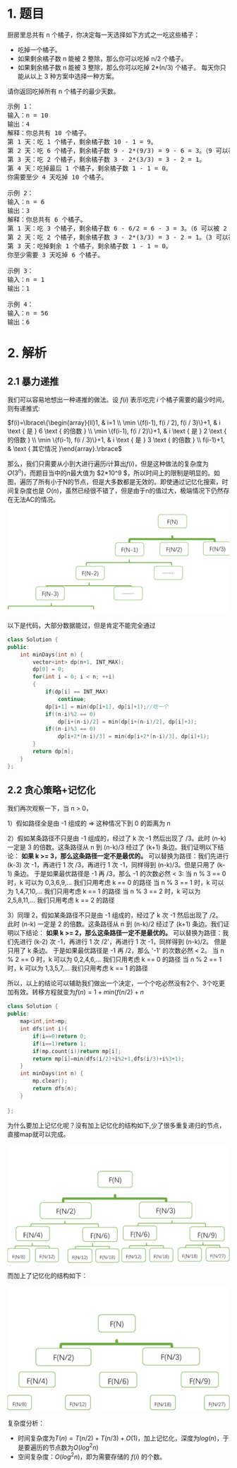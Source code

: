 

# 1. 题目
厨房里总共有 n 个橘子，你决定每一天选择如下方式之一吃这些橘子：
- 吃掉一个橘子。
- 如果剩余橘子数 n 能被 2 整除，那么你可以吃掉 n/2 个橘子。
- 如果剩余橘子数 n 能被 3 整除，那么你可以吃掉 2*(n/3) 个橘子。
每天你只能从以上 3 种方案中选择一种方案。

请你返回吃掉所有 n 个橘子的最少天数。

<pre>
示例 1：
输入：n = 10
输出：4
解释：你总共有 10 个橘子。
第 1 天：吃 1 个橘子，剩余橘子数 10 - 1 = 9。
第 2 天：吃 6 个橘子，剩余橘子数 9 - 2*(9/3) = 9 - 6 = 3。（9 可以被 3 整除）
第 3 天：吃 2 个橘子，剩余橘子数 3 - 2*(3/3) = 3 - 2 = 1。
第 4 天：吃掉最后 1 个橘子，剩余橘子数 1 - 1 = 0。
你需要至少 4 天吃掉 10 个橘子。

示例 2：
输入：n = 6
输出：3
解释：你总共有 6 个橘子。
第 1 天：吃 3 个橘子，剩余橘子数 6 - 6/2 = 6 - 3 = 3。（6 可以被 2 整除）
第 2 天：吃 2 个橘子，剩余橘子数 3 - 2*(3/3) = 3 - 2 = 1。（3 可以被 3 整除）
第 3 天：吃掉剩余 1 个橘子，剩余橘子数 1 - 1 = 0。
你至少需要 3 天吃掉 6 个橘子。

示例 3：
输入：n = 1
输出：1

示例 4：
输入：n = 56
输出：6
</pre>

# 2. 解析
## 2.1 暴力递推
我们可以容易地想出一种递推的做法。设 $f(i)$ 表示吃完 $i$ 个橘子需要的最少时间，则有递推式:

$f(i)=\lbrace\{\begin{array}{ll}1, & 
i=1 \\ \min \{f(i-1), f(i / 2), f(i / 3)\}+1, & 
i \text { 是 } 6 \text { 的倍数 } \\ \min \{f(i-1), f(i / 2)\}+1, & 
i \text { 是 } 2 \text { 的倍数 } \\ \min \{f(i-1), f(i / 3)\}+1, & 
i \text { 是 } 3 \text { 的倍数 } \\ f(i-1)+1, & 
\text { 其它情况 }\end{array}.\rbrace$


那么，我们只需要从小到大进行遍历$i$计算出$f(i)$，但是这种做法的复杂度为$O(3^n)$，而题目当中的$n$最大值为 $2*10^9 $，所以时间上的限制是明显的。如图，遍历了所有小于N的节点，但是大多数都是无效的。即使通过记忆化搜索，时间复杂度也是 $O(n)$，虽然已经很不错了，但是由于n的值过大，极端情况下仍然存在无法AC的情况。

![img](1.png)

以下是代码，大部分数据能过，但是肯定不能完全通过
```c++
class Solution {
public:
    int minDays(int n) {
    	vector<int> dp(n+1, INT_MAX);
    	dp[0] = 0;
    	for(int i = 0; i < n; ++i)
    	{
    		if(dp[i] == INT_MAX)
    			continue;
    		dp[i+1] = min(dp[i+1], dp[i]+1);//吃一个
    		if((n-i)%2 == 0)
    			dp[i+(n-i)/2] = min(dp[i+(n-i)/2], dp[i]+1);
    		if((n-i)%3 == 0)
    			dp[i+2*(n-i)/3] = min(dp[i+2*(n-i)/3], dp[i]+1);
    	}
    	return dp[n];
    }
};
```
## 2.2 贪心策略+记忆化
我们再次观察一下，当 n > 0，

1）假如路径全是由 -1 组成的 => 这种情况下到 0 的距离为 n

2）假如某条路径不只是由 -1 组成的，经过了 k 次 -1 然后出现了 /3。此时 (n-k) 一定是 3 的倍数。这条路径从 n 到 (n-k)/3 经过了 (k+1) 条边。我们证明以下结论：
**如果 k >= 3，那么这条路径一定不是最优的。**
可以替换为路径：我们先进行 (k-3) 次 -1，再进行 1 次 /3，再进行 1 次 -1，同样得到 (n-k)/3。但是只用了 (k-1) 条边。
于是如果最优路径是 -1 再 /3，那么 -1 的次数必然 < 3:
当 n % 3 == 0 时，k 可以为 0,3,6,9,... 我们只用考虑 k == 0 的路径
当 n % 3 == 1 时，k 可以为 1,4,7,10,... 我们只用考虑 k == 1 的路径
当 n % 3 == 2 时，k 可以为 2,5,8,11,... 我们只用考虑 k == 2 的路径

3）同理 2，假如某条路径不只是由 -1 组成的，经过了 k 次 -1 然后出现了 /2。 此时 (n-k) 一定是 2 的倍数。这条路径从 n 到 (n-k)/2 经过了 (k+1) 条边。我们证明以下结论：
**如果 k >= 2，那么这条路径一定不是最优的。**
可以替换为路径：我们先进行 (k-2) 次 -1，再进行 1 次 /2'，再进行 1 次 -1，同样得到 (n-k)/2。 但是只用了 k 条边。
于是如果最优路径是 -1 再 /2，那么 '-1' 的次数必然 < 2。
当 n % 2 == 0 时，k 可以为 0,2,4,6,... 我们只用考虑 k == 0 的路径
当 n % 2 == 1 时，k 可以为 1,3,5,7,... 我们只用考虑 k == 1 的路径

所以，以上的结论可以辅助我们做出一个决定，一个个吃必然没有2个、3个吃更加有效。转移方程就变为$f(n) = 1+min(f(n/2)+n%2, f(n/3)+n%3)$

```c++
class Solution {
public:
    map<int,int>mp;
    int dfs(int i){
        if(i==0)return 0;
        if(i==1)return 1;
        if(mp.count(i))return mp[i];
        return mp[i]=min(dfs(i/2)+i%2+1,dfs(i/3)+i%3+1);
    }
    int minDays(int n) {
        mp.clear();
        return dfs(n);
    }

};
```

为什么要加上记忆化呢？没有加上记忆化的结构如下,少了很多重复递归的节点，直接map就可以完成。

![img](2.png)

而加上了记忆化的结构如下：

![img](3.png)

复杂度分析：
- 时间复杂度为$T(n)=T(n/2)+T(n/3)+O(1)$，加上记忆化，深度为$log(n)$，于是要遍历的节点数为$O(log^2n)$
- 空间复杂度：$O(log^2 n)$，即为需要存储的 $f(i)$ 的个数。

